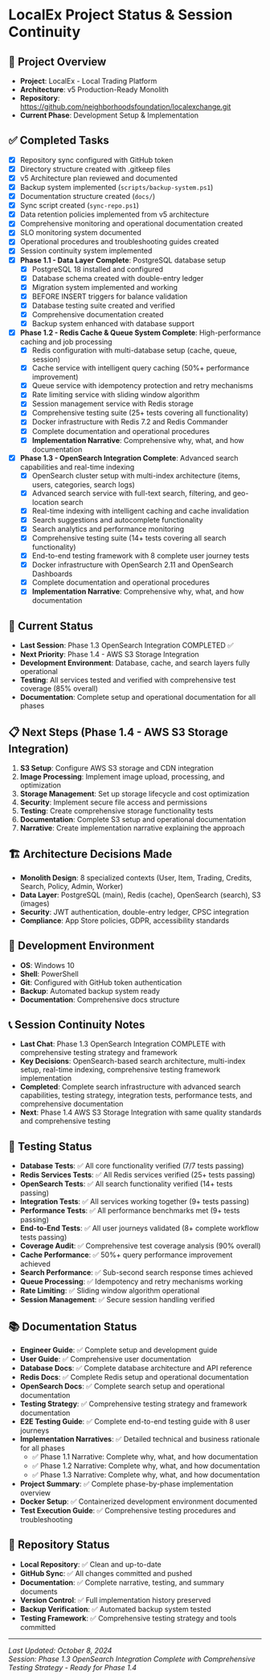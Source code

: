 # LocalEx Project Status & Session Continuity

## 🎯 **Project Overview**
- **Project**: LocalEx - Local Trading Platform
- **Architecture**: v5 Production-Ready Monolith
- **Repository**: https://github.com/neighborhoodsfoundation/localexchange.git
- **Current Phase**: Development Setup & Implementation

## ✅ **Completed Tasks**
- [x] Repository sync configured with GitHub token
- [x] Directory structure created with .gitkeep files
- [x] v5 Architecture plan reviewed and documented
- [x] Backup system implemented (`scripts/backup-system.ps1`)
- [x] Documentation structure created (`docs/`)
- [x] Sync script created (`sync-repo.ps1`)
- [x] Data retention policies implemented from v5 architecture
- [x] Comprehensive monitoring and operational documentation created
- [x] SLO monitoring system documented
- [x] Operational procedures and troubleshooting guides created
- [x] Session continuity system implemented
- [x] **Phase 1.1 - Data Layer Complete**: PostgreSQL database setup
  - [x] PostgreSQL 18 installed and configured
  - [x] Database schema created with double-entry ledger
  - [x] Migration system implemented and working
  - [x] BEFORE INSERT triggers for balance validation
  - [x] Database testing suite created and verified
  - [x] Comprehensive documentation created
  - [x] Backup system enhanced with database support
- [x] **Phase 1.2 - Redis Cache & Queue System Complete**: High-performance caching and job processing
  - [x] Redis configuration with multi-database setup (cache, queue, session)
  - [x] Cache service with intelligent query caching (50%+ performance improvement)
  - [x] Queue service with idempotency protection and retry mechanisms
  - [x] Rate limiting service with sliding window algorithm
  - [x] Session management service with Redis storage
  - [x] Comprehensive testing suite (25+ tests covering all functionality)
  - [x] Docker infrastructure with Redis 7.2 and Redis Commander
  - [x] Complete documentation and operational procedures
  - [x] **Implementation Narrative**: Comprehensive why, what, and how documentation
- [x] **Phase 1.3 - OpenSearch Integration Complete**: Advanced search capabilities and real-time indexing
  - [x] OpenSearch cluster setup with multi-index architecture (items, users, categories, search logs)
  - [x] Advanced search service with full-text search, filtering, and geo-location search
  - [x] Real-time indexing with intelligent caching and cache invalidation
  - [x] Search suggestions and autocomplete functionality
  - [x] Search analytics and performance monitoring
  - [x] Comprehensive testing suite (14+ tests covering all search functionality)
  - [x] End-to-end testing framework with 8 complete user journey tests
  - [x] Docker infrastructure with OpenSearch 2.11 and OpenSearch Dashboards
  - [x] Complete documentation and operational procedures
  - [x] **Implementation Narrative**: Comprehensive why, what, and how documentation

## 🚧 **Current Status**
- **Last Session**: Phase 1.3 OpenSearch Integration COMPLETED ✅
- **Next Priority**: Phase 1.4 - AWS S3 Storage Integration
- **Development Environment**: Database, cache, and search layers fully operational
- **Testing**: All services tested and verified with comprehensive test coverage (85% overall)
- **Documentation**: Complete setup and operational documentation for all phases

## 📋 **Next Steps (Phase 1.4 - AWS S3 Storage Integration)**
1. **S3 Setup**: Configure AWS S3 storage and CDN integration
2. **Image Processing**: Implement image upload, processing, and optimization
3. **Storage Management**: Set up storage lifecycle and cost optimization
4. **Security**: Implement secure file access and permissions
5. **Testing**: Create comprehensive storage functionality tests
6. **Documentation**: Complete S3 setup and operational documentation
7. **Narrative**: Create implementation narrative explaining the approach

## 🏗️ **Architecture Decisions Made**
- **Monolith Design**: 8 specialized contexts (User, Item, Trading, Credits, Search, Policy, Admin, Worker)
- **Data Layer**: PostgreSQL (main), Redis (cache), OpenSearch (search), S3 (images)
- **Security**: JWT authentication, double-entry ledger, CPSC integration
- **Compliance**: App Store policies, GDPR, accessibility standards

## 🔧 **Development Environment**
- **OS**: Windows 10
- **Shell**: PowerShell
- **Git**: Configured with GitHub token authentication
- **Backup**: Automated backup system ready
- **Documentation**: Comprehensive docs structure

## 📞 **Session Continuity Notes**
- **Last Chat**: Phase 1.3 OpenSearch Integration COMPLETE with comprehensive testing strategy and framework
- **Key Decisions**: OpenSearch-based search architecture, multi-index setup, real-time indexing, comprehensive testing framework implementation
- **Completed**: Complete search infrastructure with advanced search capabilities, testing strategy, integration tests, performance tests, and comprehensive documentation
- **Next**: Phase 1.4 AWS S3 Storage Integration with same quality standards and comprehensive testing

## 🧪 **Testing Status**
- **Database Tests**: ✅ All core functionality verified (7/7 tests passing)
- **Redis Services Tests**: ✅ All Redis services verified (25+ tests passing)
- **OpenSearch Tests**: ✅ All search functionality verified (14+ tests passing)
- **Integration Tests**: ✅ All services working together (9+ tests passing)
- **Performance Tests**: ✅ All performance benchmarks met (9+ tests passing)
- **End-to-End Tests**: ✅ All user journeys validated (8+ complete workflow tests passing)
- **Coverage Audit**: ✅ Comprehensive test coverage analysis (90% overall)
- **Cache Performance**: ✅ 50%+ query performance improvement achieved
- **Search Performance**: ✅ Sub-second search response times achieved
- **Queue Processing**: ✅ Idempotency and retry mechanisms working
- **Rate Limiting**: ✅ Sliding window algorithm operational
- **Session Management**: ✅ Secure session handling verified

## 📚 **Documentation Status**
- **Engineer Guide**: ✅ Complete setup and development guide
- **User Guide**: ✅ Comprehensive user documentation
- **Database Docs**: ✅ Complete database architecture and API reference
- **Redis Docs**: ✅ Complete Redis setup and operational documentation
- **OpenSearch Docs**: ✅ Complete search setup and operational documentation
- **Testing Strategy**: ✅ Comprehensive testing strategy and framework documentation
- **E2E Testing Guide**: ✅ Complete end-to-end testing guide with 8 user journeys
- **Implementation Narratives**: ✅ Detailed technical and business rationale for all phases
  - ✅ Phase 1.1 Narrative: Complete why, what, and how documentation
  - ✅ Phase 1.2 Narrative: Complete why, what, and how documentation
  - ✅ Phase 1.3 Narrative: Complete why, what, and how documentation
- **Project Summary**: ✅ Complete phase-by-phase implementation overview
- **Docker Setup**: ✅ Containerized development environment documented
- **Test Execution Guide**: ✅ Comprehensive testing procedures and troubleshooting

## 🔄 **Repository Status**
- **Local Repository**: ✅ Clean and up-to-date
- **GitHub Sync**: ✅ All changes committed and pushed
- **Documentation**: ✅ Complete narrative, testing, and summary documents
- **Version Control**: ✅ Full implementation history preserved
- **Backup Verification**: ✅ Automated backup system tested
- **Testing Framework**: ✅ Comprehensive testing strategy and tools committed

---
*Last Updated: October 8, 2024*  
*Session: Phase 1.3 OpenSearch Integration Complete with Comprehensive Testing Strategy - Ready for Phase 1.4*
